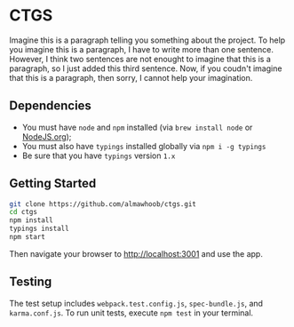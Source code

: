 # CTGS
Imagine this is a paragraph telling you something about the project. To help you imagine this is a paragraph, I have to write more than one sentence. However, I think two sentences are not enought to imagine that this is a paragraph, so I just added this third sentence. Now, if you coudn't imagine that this is a paragraph, then sorry, I cannot help your imagination.

## Dependencies
- You must have `node` and `npm` installed (via `brew install node` or [NodeJS.org](https://nodejs.org/en/));
- You must also have `typings` installed globally via `npm i -g typings`
- Be sure that you have `typings` version `1.x`

## Getting Started


```bash
git clone https://github.com/almawhoob/ctgs.git
cd ctgs
npm install
typings install
npm start
```

Then navigate your browser to [http://localhost:3001](http://localhost:3001) and use the app.

## Testing
The test setup includes `webpack.test.config.js`, `spec-bundle.js`, and `karma.conf.js`. To run unit tests, execute `npm test` in your terminal.
